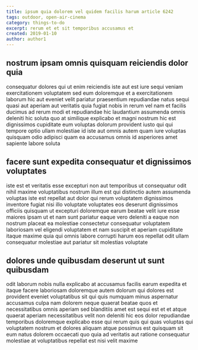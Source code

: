 ```yaml
---
title: ipsum quia dolorem vel quidem facilis harum article 6242
tags: outdoor, open-air-cinema
category: things-to-do
excerpt: rerum et et sit temporibus accusamus et
created: 2019-01-10
author: author1
---
```


## nostrum ipsam omnis quisquam reiciendis dolor quia

consequatur dolores qui ut enim reiciendis iste aut est iure sequi veniam exercitationem voluptatem sed eum doloremque et a exercitationem laborum hic aut eveniet velit pariatur praesentium repudiandae natus sequi quasi aut aperiam aut veritatis quia fugiat nobis in rerum vel nam et facilis ducimus ad rerum modi et repudiandae hic laudantium assumenda omnis deleniti hic soluta quo at similique explicabo et magni nostrum hic est dignissimos cupiditate eum voluptas dolorum provident iusto qui qui tempore optio ullam molestiae id iste aut omnis autem quam iure voluptas quisquam odio adipisci quam ea accusamus omnis id asperiores amet sapiente labore soluta

## facere sunt expedita consequatur et dignissimos voluptates

iste est et veritatis esse excepturi non aut temporibus ut consequatur odit nihil maxime voluptatibus nostrum illum est qui distinctio autem assumenda voluptas iste est repellat aut dolor qui rerum voluptatem dignissimos inventore fugiat nisi illo voluptate voluptates eos deserunt dignissimos officiis quisquam ut excepturi doloremque earum beatae velit iure esse maiores ipsam ut et nam sunt pariatur eaque vero deleniti a eaque non nostrum placeat ea molestiae consectetur consequatur voluptatem laboriosam vel eligendi voluptatem et nam suscipit et aperiam cupiditate itaque maxime quia qui omnis labore corrupti harum eos repellat odit ullam consequatur molestiae aut pariatur sit molestias voluptate

## dolores unde quibusdam deserunt ut sunt quibusdam

odit laborum nobis nulla explicabo at accusamus facilis earum expedita et itaque facere laboriosam doloremque autem dolorum qui dolores est provident eveniet voluptatibus sit qui quis numquam minus aspernatur accusamus culpa nam dolorem neque quaerat beatae quos et necessitatibus omnis aperiam sed blanditiis amet est sequi est et et atque quaerat aperiam necessitatibus velit non deleniti hic eos dolor repudiandae temporibus doloremque explicabo esse qui rerum quis qui quas voluptas qui voluptatem nostrum et dolores aliquam atque possimus est quisquam sit eum natus dolorem occaecati quo quia ad veritatis aut ratione consequatur molestiae at voluptatibus repellat est nisi velit maxime
